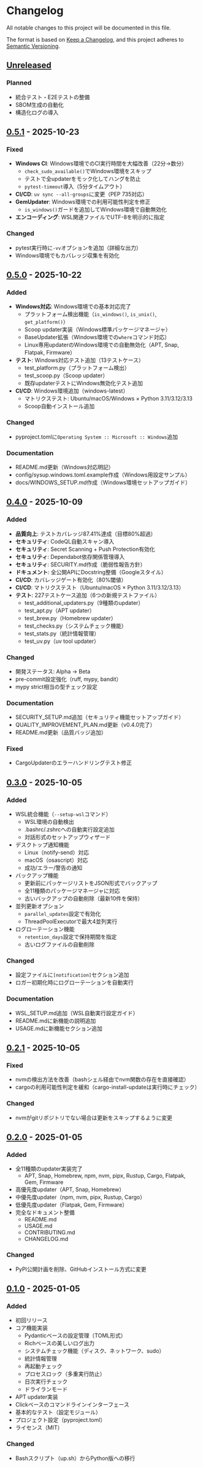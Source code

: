 # Changelog

All notable changes to this project will be documented in this file.

The format is based on [Keep a Changelog](https://keepachangelog.com/en/1.0.0/),
and this project adheres to [Semantic Versioning](https://semver.org/spec/v2.0.0.html).

## [Unreleased]

### Planned
- 統合テスト・E2Eテストの整備
- SBOM生成の自動化
- 構造化ログの導入

## [0.5.1] - 2025-10-23

### Fixed
- **Windows CI**: Windows環境でのCI実行時間を大幅改善（22分→数分）
  - `check_sudo_available()`でWindows環境をスキップ
  - テストで全updaterをモック化してハングを防止
  - `pytest-timeout`導入（5分タイムアウト）
- **CI/CD**: `uv sync --all-groups`に変更（PEP 735対応）
- **GemUpdater**: Windows環境での利用可能性判定を修正
  - `is_windows()`ガードを追加してWindows環境で自動無効化
- **エンコーディング**: WSL関連ファイルでUTF-8を明示的に指定

### Changed
- pytest実行時に`-vv`オプションを追加（詳細な出力）
- Windows環境でもカバレッジ収集を有効化

## [0.5.0] - 2025-10-22

### Added
- **Windows対応**: Windows環境での基本対応完了
  - プラットフォーム検出機能（`is_windows()`, `is_unix()`, `get_platform()`）
  - Scoop updater実装（Windows標準パッケージマネージャ）
  - BaseUpdater拡張（Windows環境での`where`コマンド対応）
  - Linux専用updaterのWindows環境での自動無効化（APT, Snap, Flatpak, Firmware）
- **テスト**: Windows対応テスト追加（13テストケース）
  - test_platform.py（プラットフォーム検出）
  - test_scoop.py（Scoop updater）
  - 既存updaterテストにWindows無効化テスト追加
- **CI/CD**: Windows環境追加（windows-latest）
  - マトリクステスト: Ubuntu/macOS/Windows × Python 3.11/3.12/3.13
  - Scoop自動インストール追加

### Changed
- pyproject.tomlに`Operating System :: Microsoft :: Windows`追加

### Documentation
- README.md更新（Windows対応明記）
- config/sysup.windows.toml.example作成（Windows用設定サンプル）
- docs/WINDOWS_SETUP.md作成（Windows環境セットアップガイド）

## [0.4.0] - 2025-10-09

### Added
- **品質向上**: テストカバレッジ87.41%達成（目標80%超過）
- **セキュリティ**: CodeQL自動スキャン導入
- **セキュリティ**: Secret Scanning + Push Protection有効化
- **セキュリティ**: Dependabot依存関係管理導入
- **セキュリティ**: SECURITY.md作成（脆弱性報告方針）
- **ドキュメント**: 全公開APIにDocstring整備（Googleスタイル）
- **CI/CD**: カバレッジゲート有効化（80%閾値）
- **CI/CD**: マトリクステスト（Ubuntu/macOS × Python 3.11/3.12/3.13）
- **テスト**: 227テストケース追加（6つの新規テストファイル）
  - test_additional_updaters.py（9種類のupdater）
  - test_apt.py（APT updater）
  - test_brew.py（Homebrew updater）
  - test_checks.py（システムチェック機能）
  - test_stats.py（統計情報管理）
  - test_uv.py（uv tool updater）

### Changed
- 開発ステータス: Alpha → Beta
- pre-commit設定強化（ruff, mypy, bandit）
- mypy strict相当の型チェック設定

### Documentation
- SECURITY_SETUP.md追加（セキュリティ機能セットアップガイド）
- QUALITY_IMPROVEMENT_PLAN.md更新（v0.4.0完了）
- README.md更新（品質バッジ追加）

### Fixed
- CargoUpdaterのエラーハンドリングテスト修正

## [0.3.0] - 2025-10-05

### Added
- WSL統合機能（`--setup-wsl`コマンド）
  - WSL環境の自動検出
  - .bashrc/.zshrcへの自動実行設定追加
  - 対話形式のセットアップウィザード
- デスクトップ通知機能
  - Linux（notify-send）対応
  - macOS（osascript）対応
  - 成功/エラー/警告の通知
- バックアップ機能
  - 更新前にパッケージリストをJSON形式でバックアップ
  - 全11種類のパッケージマネージャに対応
  - 古いバックアップの自動削除（最新10件を保持）
- 並列更新オプション
  - `parallel_updates`設定で有効化
  - ThreadPoolExecutorで最大4並列実行
- ログローテーション機能
  - `retention_days`設定で保持期間を指定
  - 古いログファイルの自動削除

### Changed
- 設定ファイルに`[notification]`セクション追加
- ロガー初期化時にログローテーションを自動実行

### Documentation
- WSL_SETUP.md追加（WSL自動実行設定ガイド）
- README.mdに新機能の説明追加
- USAGE.mdに新機能セクション追加

## [0.2.1] - 2025-10-05

### Fixed
- nvmの検出方法を改善（bashシェル経由でnvm関数の存在を直接確認）
- cargoの利用可能性判定を緩和（cargo-install-updateは実行時にチェック）

### Changed
- nvmがgitリポジトリでない場合は更新をスキップするように変更

## [0.2.0] - 2025-01-05

### Added
- 全11種類のupdater実装完了
  - APT, Snap, Homebrew, npm, nvm, pipx, Rustup, Cargo, Flatpak, Gem, Firmware
- 高優先度updater（APT, Snap, Homebrew）
- 中優先度updater（npm, nvm, pipx, Rustup, Cargo）
- 低優先度updater（Flatpak, Gem, Firmware）
- 完全なドキュメント整備
  - README.md
  - USAGE.md
  - CONTRIBUTING.md
  - CHANGELOG.md

### Changed
- PyPI公開計画を削除、GitHubインストール方式に変更

## [0.1.0] - 2025-01-05

### Added
- 初回リリース
- コア機能実装
  - Pydanticベースの設定管理（TOML形式）
  - Richベースの美しいログ出力
  - システムチェック機能（ディスク、ネットワーク、sudo）
  - 統計情報管理
  - 再起動チェック
  - プロセスロック（多重実行防止）
  - 日次実行チェック
  - ドライランモード
- APT updater実装
- Clickベースのコマンドラインインターフェース
- 基本的なテスト（設定モジュール）
- プロジェクト設定（pyproject.toml）
- ライセンス（MIT）

### Changed
- Bashスクリプト（up.sh）からPython版への移行

[Unreleased]: https://github.com/scottlz0310/sysup/compare/v0.5.1...HEAD
[0.5.1]: https://github.com/scottlz0310/sysup/compare/v0.5.0...v0.5.1
[0.5.0]: https://github.com/scottlz0310/sysup/compare/v0.4.0...v0.5.0
[0.4.0]: https://github.com/scottlz0310/sysup/compare/v0.3.0...v0.4.0
[0.3.0]: https://github.com/scottlz0310/sysup/compare/v0.2.1...v0.3.0
[0.2.1]: https://github.com/scottlz0310/sysup/compare/v0.2.0...v0.2.1
[0.2.0]: https://github.com/scottlz0310/sysup/compare/v0.1.0...v0.2.0
[0.1.0]: https://github.com/scottlz0310/sysup/releases/tag/v0.1.0
